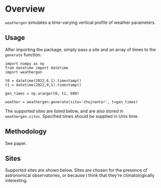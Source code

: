 # Overview

```weathergen``` simulates a time-varying vertical profile of weather parameters. 

## Usage

After importing the package, simply pass a site and an array of times to the ```generate``` function:

```
import numpy as np
from datetime import datetime
import weathergen

t0 = datetime(2022,6,1).timestamp()
t1 = datetime(2022,9,1).timestamp()

gen_times = np.arange(t0, t1, 600)

weather = weathergen.generate(site='chajnantor', t=gen_times)
```

The supported sites are listed below, and are also stored in ```weathergen.sites```. Specified times should be supplied in Unix time.

## Methodology

See paper. 

## Sites

Supported sites are shown below. Sites are chosen for the presence of astronomical observatories, or because I think that they're climatologically interesting.



